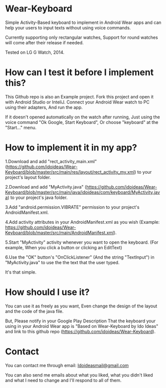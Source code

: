 Wear-Keyboard
=============

Simple Activity-Based keyboard to implement in Android Wear apps and can help your users to input texts without using voice commands.

Currently supporting only rectangular watches, Support for round watches will come after their release if needed.

Tested on LG G Watch, 2014.

How can I test it before I implement this?
=============
This Github repo is also an Example project. Fork this project and open it with Android Studio or InteliJ. Connect your Android Wear watch to PC using their adapters, And run the app.

If it doesn't opened automatically on the watch after running, Just using the voice command "Ok Google, Start Keyboard", Or choose "keyboard" at the "Start..." menu.

How to implement it in my app?
=============

1.Download and add "rect_activity_main.xml" (https://github.com/idoideas/Wear-Keyboard/blob/master/src/main/res/layout/rect_activity_my.xml) to your project's layout folder.

2.Download and add "MyActivity.java" (https://github.com/idoideas/Wear-Keyboard/blob/master/src/main/java/idoideas/com/keyboard/MyActivity.java) to your project's java folder.

3.Add "android.permission.VIBRATE" permission to your project's AndroidManifest.xml.

4.Add activity attributes in your AndroidManifest.xml as you wish (Example: https://github.com/idoideas/Wear-Keyboard/blob/master/src/main/AndroidManifest.xml).

5.Start "MyActivity" activity whenever you want to open the keyboard. (For example, When you click a button or clicking an EditText)

6.Use the "OK" button's "OnClickListener" (And the string "TextInput") in "MyActivity.java" to use the the text that the user typed.

It's that simple.

How should I use it?
=============
You can use it as freely as you want, Even change the design of the layout and the code of the java file.

But, Please notify in your Google Play Description That the keyboard your using in your Android Wear app is "Based on Wear-Keyboard by Ido Ideas" and link to this github repo (https://github.com/idoideas/Wear-Keyboard).

Contact
=============
You can contact me through email: Idoideasmail@gmail.com

You can also send me emails about what you liked, what you didn't liked and what I need to change and I'll respond to all of them.
